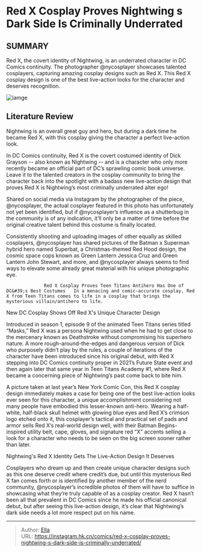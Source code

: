 # Red X Cosplay Proves Nightwing s Dark Side Is Criminally Underrated


## SUMMARY 



  Red X, the covert identity of Nightwing, is an underrated character in DC Comics continuity.   The photographer @nycosplayer showcases talented cosplayers, capturing amazing cosplay designs such as Red X.   This Red X cosplay design is one of the best live-action looks for the character and deserves recognition.  

![iamge](https://static1.srcdn.com/wordpress/wp-content/uploads/2021/07/Nightwing-Red-X-Featured-Image.jpg)

## Literature Review

Nightwing is an overall great guy and hero, but during a dark time he became Red X, with this cosplay giving the character a perfect live-action look.




In DC Comics continuity, Red X is the covert costumed identity of Dick Grayson -- also known as Nightwing -- and is a character who only more recently became an official part of DC’s sprawling comic book universe. Leave it to the talented creators in the cosplay community to bring the character back into the spotlight with a badass new live-action design that proves Red X is Nightwing’s most criminally underrated alter ego!




Shared on social media via Instagram by the photographer of the piece, @nycosplayer, the actual cosplayer featured in this photo has unfortunately not yet been identified, but if @nycosplayer’s influence as a shutterbug in the community is of any indication, it’ll only be a matter of time before the original creative talent behind this costume is finally located.


 

Consistently shooting and uploading images of other equally as skilled cosplayers, @nycosplayer has shared pictures of the Batman x Superman hybrid hero named Superbat, a Christmas-themed Red Hood design, the cosmic space cops known as Green Lantern Jessica Cruz and Green Lantern John Stewart, and more, and @nycosplayer always seems to find ways to elevate some already great material with his unique photographic eye.




                  Red X Cosplay Proves Teen Titans Antihero Has One of DC&#39;s Best Costumes   In a menacing and comic-accurate cosplay, Red X from Teen Titans comes to life in a cosplay that brings the mysterious villain/antihero to life.   


 New DC Cosplay Shows Off Red X&#39;s Unique Character Design 
          

Introduced in season 1, episode 9 of the animated Teen Titans series titled “Masks,” Red X was a persona Nightwing used when he had to get close to the mercenary known as Deathstroke without compromising his superhero nature. A more rough-around-the-edges and dangerous version of Dick who purposely didn’t play by the rules, a couple of iterations of the character have been introduced since his original debut, with Red X stepping into DC Comics continuity proper in 2021’s Future State event and then again later that same year in Teen Titans Academy #1, where Red X became a concerning piece of Nightwing’s past come back to bite him.




A picture taken at last year’s New York Comic Con, this Red X cosplay design immediately makes a case for being one of the best live-action looks ever seen for this character, a unique accomplishment considering not many people have embodied this lesser-known anti-hero. Wearing a half-white, half-black skull helmet with glowing blue eyes and Red X’s crimson logo etched onto it, this cosplayer’s tactical and practical set of pads and armor sells Red X’s real-world design well, with their Batman Begins-inspired utility belt, cape, gloves, and signature red “X” accents selling a look for a character who needs to be seen on the big screen sooner rather than later.



 Nightwing&#39;s Red X Identity Gets The Live-Action Design It Deserves 
          

Cosplayers who dream up and then create unique character designs such as this one deserve credit where credit’s due, but until this mysterious Red X fan comes forth or is identified by another member of the nerd community, @nycosplayer’s incredible photos of them will have to suffice in showcasing what they’re truly capable of as a cosplay creator. Red X hasn’t been all that prevalent in DC Comics since he made his official canonical debut, but after seeing this live-action design, it’s clear that Nightwing’s dark side needs a lot more respect put on his name.






---

> Author: [Ella](https://instagram.hk.cn/)  
> URL: https://instagram.hk.cn/comics/red-x-cosplay-proves-nightwing-s-dark-side-is-criminally-underrated/  

